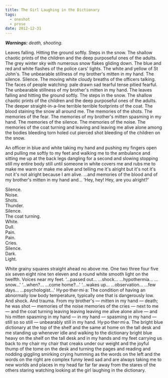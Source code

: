 ```yaml
---
title: The Girl Laughing in the Dictionary
tags:
  - oneshot
  - prose
date: 2012-12-31
---
```


_**Warnings:** death, shooting._

Leaves falling. Hitting the ground softly. Steps in the snow. The shallow chaotic prints of the children and the deep purposeful ones of the adults. The grey winter sky with numerous snow flakes gliding down. The blue and red and white flashes of the police cars' lights. The white and yellow of St John's. The unbearable stillness of my brother's mitten in my hand. The silence. Silence. The moving white cloudy breaths of the officers talking. The faces of people watching: pale drawn sad tearful tense pitied fearful. The unbearable stillness of my brother's mitten in my hand. The leaves falling and hitting the ground softly. The steps in the snow. The shallow chaotic prints of the children and the deep purposeful ones of the adults. The deeper straight-in-a-line terrible terrible footprints of the coat. The blood staining the snow all around me. The memories of the shots. The memories of the fear. The memories of my brother's mitten spasming in my hand. The memories of the silence. The memories of the noise. The memories of the coat turning and leaving and leaving me alive alone among the bodies bleeding torn holed cut pierced shot bleeding of the children on the snow.


An officer in blue and white taking my hand and pushing my fingers open and pulling me softly to my feet and walking me to the ambulance and sitting me up at the back legs dangling for a second and slowing stopping still my entire body still until someone in white covers me and rubs me to make me warm or make me alive and telling me it's alright but it's not it's not it's not alright because I am alive. …and memories of the blood and of my brother's mitten in my hand and… ‘Hey, hey! Hey, are you alright?'


Silence.  
Noise.  
Shots.  
Thunder.  
Silence.  
The coat turning.  
White.  
Dull.  
Pain.  
Pain.  
Cries.  
Silence.  
Dark.  
Light.


White grainy squares straight ahead no above me. One two three four five six seven eight nine ten eleven and a round white smooth light on the twelfth. Voices near my feet. ‘…passed out… …shock… …hypothermia… …snow…' ‘…when?… …come home?…' ‘…wakes up… …observation… …few days… …psychologist…' Hy·po·ther·mi·a: The condition of having an abnormally low body temperature, typically one that is dangerously low. And shock. And trauma. From my brother's — mitten in my hand — death; he was shot — memories of the noise memories of the cries — next to me — and the coat turning leaving leaving leaving me alive alone alive — and his mitten spasming in my hand — in my hand — spasming in my hand — still so so still — unbearably still in my hand. Hy·po·ther·mi·a. The bright blue dictionary at the top of the shelf and the same at home on the tall desk and me standing up whenever idle and walking to the dictionary bright blue heavy on the shelf on the tall desk and in my hands and my feet carrying us back to my chair my chair that creaks under our weight and the joyful thump of the tome on the desk and turning the pages and reading and nodding giggling smirking crying humming as the words on the left and the words on the right are complex funny lewd sad and are always taking me to new worlds and places in my head far far far away from the stares of the others staring watching looking at the girl laughing in the dictionary.
